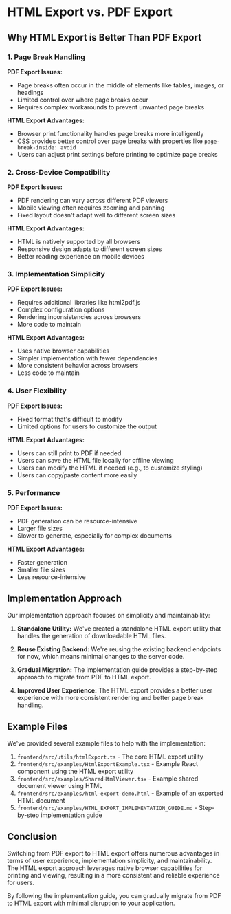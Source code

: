 # HTML Export vs. PDF Export

## Why HTML Export is Better Than PDF Export

### 1. Page Break Handling

**PDF Export Issues:**
- Page breaks often occur in the middle of elements like tables, images, or headings
- Limited control over where page breaks occur
- Requires complex workarounds to prevent unwanted page breaks

**HTML Export Advantages:**
- Browser print functionality handles page breaks more intelligently
- CSS provides better control over page breaks with properties like `page-break-inside: avoid`
- Users can adjust print settings before printing to optimize page breaks

### 2. Cross-Device Compatibility

**PDF Export Issues:**
- PDF rendering can vary across different PDF viewers
- Mobile viewing often requires zooming and panning
- Fixed layout doesn't adapt well to different screen sizes

**HTML Export Advantages:**
- HTML is natively supported by all browsers
- Responsive design adapts to different screen sizes
- Better reading experience on mobile devices

### 3. Implementation Simplicity

**PDF Export Issues:**
- Requires additional libraries like html2pdf.js
- Complex configuration options
- Rendering inconsistencies across browsers
- More code to maintain

**HTML Export Advantages:**
- Uses native browser capabilities
- Simpler implementation with fewer dependencies
- More consistent behavior across browsers
- Less code to maintain

### 4. User Flexibility

**PDF Export Issues:**
- Fixed format that's difficult to modify
- Limited options for users to customize the output

**HTML Export Advantages:**
- Users can still print to PDF if needed
- Users can save the HTML file locally for offline viewing
- Users can modify the HTML if needed (e.g., to customize styling)
- Users can copy/paste content more easily

### 5. Performance

**PDF Export Issues:**
- PDF generation can be resource-intensive
- Larger file sizes
- Slower to generate, especially for complex documents

**HTML Export Advantages:**
- Faster generation
- Smaller file sizes
- Less resource-intensive

## Implementation Approach

Our implementation approach focuses on simplicity and maintainability:

1. **Standalone Utility:** We've created a standalone HTML export utility that handles the generation of downloadable HTML files.

2. **Reuse Existing Backend:** We're reusing the existing backend endpoints for now, which means minimal changes to the server code.

3. **Gradual Migration:** The implementation guide provides a step-by-step approach to migrate from PDF to HTML export.

4. **Improved User Experience:** The HTML export provides a better user experience with more consistent rendering and better page break handling.

## Example Files

We've provided several example files to help with the implementation:

1. `frontend/src/utils/htmlExport.ts` - The core HTML export utility
2. `frontend/src/examples/HtmlExportExample.tsx` - Example React component using the HTML export utility
3. `frontend/src/examples/SharedHtmlViewer.tsx` - Example shared document viewer using HTML
4. `frontend/src/examples/html-export-demo.html` - Example of an exported HTML document
5. `frontend/src/examples/HTML_EXPORT_IMPLEMENTATION_GUIDE.md` - Step-by-step implementation guide

## Conclusion

Switching from PDF export to HTML export offers numerous advantages in terms of user experience, implementation simplicity, and maintainability. The HTML export approach leverages native browser capabilities for printing and viewing, resulting in a more consistent and reliable experience for users.

By following the implementation guide, you can gradually migrate from PDF to HTML export with minimal disruption to your application.

